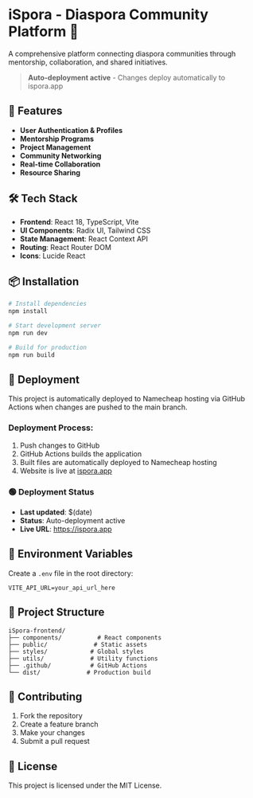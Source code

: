 ﻿# iSpora - Diaspora Community Platform 🚀

A comprehensive platform connecting diaspora communities through mentorship, collaboration, and shared initiatives.

> **Auto-deployment active** - Changes deploy automatically to ispora.app

## 🚀 Features

- **User Authentication & Profiles**
- **Mentorship Programs**
- **Project Management**
- **Community Networking**
- **Real-time Collaboration**
- **Resource Sharing**

## 🛠️ Tech Stack

- **Frontend**: React 18, TypeScript, Vite
- **UI Components**: Radix UI, Tailwind CSS
- **State Management**: React Context API
- **Routing**: React Router DOM
- **Icons**: Lucide React

## 📦 Installation

```bash
# Install dependencies
npm install

# Start development server
npm run dev

# Build for production
npm run build
```

## 🚀 Deployment

This project is automatically deployed to Namecheap hosting via GitHub Actions when changes are pushed to the main branch.

### Deployment Process:
1. Push changes to GitHub
2. GitHub Actions builds the application
3. Built files are automatically deployed to Namecheap hosting
4. Website is live at [ispora.app](https://ispora.app)

### 🟢 Deployment Status
- **Last updated**: $(date)
- **Status**: Auto-deployment active
- **Live URL**: https://ispora.app

## 🔧 Environment Variables

Create a `.env` file in the root directory:

```env
VITE_API_URL=your_api_url_here
```

## 📁 Project Structure

```
iSpora-frontend/
├── components/          # React components
├── public/             # Static assets
├── styles/            # Global styles
├── utils/             # Utility functions
├── .github/           # GitHub Actions
└── dist/             # Production build
```

## 🤝 Contributing

1. Fork the repository
2. Create a feature branch
3. Make your changes
4. Submit a pull request

## 📄 License

This project is licensed under the MIT License.